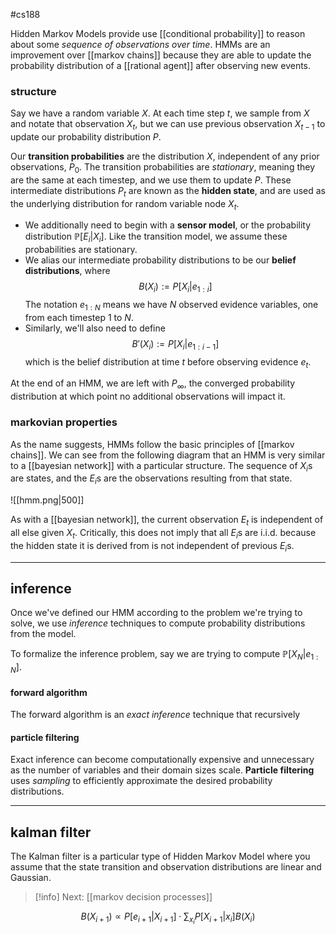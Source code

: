 #cs188 

Hidden Markov Models provide use [[conditional probability]] to reason about some *sequence of observations over time*. HMMs are an improvement over [[markov chains]] because they are able to update the probability distribution of a [[rational agent]] after observing new events. 
### structure
Say we have a random variable $X$. At each time step $t$, we sample from $X$ and notate that observation $X_t$, but we can use previous observation $X_{t-1}$ to update our probability distribution $P$.

Our **transition probabilities** are the distribution $X$, independent of any prior observations, $P_0$. The transition probabilities are *stationary*, meaning they are the same at each timestep, and we use them to update $P$. These intermediate distributions $P_t$ are known as the **hidden state**, and are used as the underlying distribution for random variable node $X_t$.
- We additionally need to begin with a **sensor model**, or the probability distribution $\mathbb{P}[E_i | X_i]$. Like the transition model, we assume these probabilities are stationary.
- We alias our intermediate probability distributions to be our **belief distributions**, where $$B(X_i) := P[X_i | e_{1:i}]$$The notation $e_{1:N}$ means we have $N$ observed evidence variables, one from each timestep $1$ to $N$.
- Similarly, we'll also need to define $$B'(X_i) := P[X_i | e_{1:i-1}]$$ which is the belief distribution at time $t$ before observing evidence $e_t$.

At the end of an HMM, we are left with $P_{\infty}$, the converged probability distribution at which point no additional observations will impact it.

### markovian properties
As the name suggests, HMMs follow the basic principles of [[markov chains]]. We can see from the following diagram that an HMM is very similar to a [[bayesian network]] with a particular structure. The sequence of $X_i$s are states, and the $E_i$s are the observations resulting from that state.

![[hmm.png|500]]

As with a [[bayesian network]], the current observation $E_t$ is independent of all else given $X_t$. Critically, this does not imply that all $E_i$s are i.i.d. because the hidden state it is derived from is not independent of previous $E_i$s.

---
## inference
Once we've defined our HMM according to the problem we're trying to solve, we use *inference* techniques to compute probability distributions from the model.

To formalize the inference problem, say we are trying to compute $\mathbb{P}[X_N | e_{1:N}]$. 
#### forward algorithm
The forward algorithm is an *exact inference* technique that recursively

#### particle filtering
Exact inference can become computationally expensive and unnecessary as the number of variables and their domain sizes scale. **Particle filtering** uses *sampling* to efficiently approximate the desired probability distributions. 

---
## kalman filter
The Kalman filter is a particular type of Hidden Markov Model where you assume that the state transition and observation distributions are linear and Gaussian.


>[!info] Next: [[markov decision processes]]

$$B(X_{i+1}) \propto P[e_{i+1} | X_{i+1}] \cdot \sum_{x_i} P[X_{i+1}|x_i] B(X_i)$$
